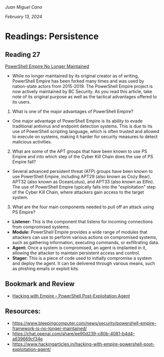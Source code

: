 *Juan Miguel Cano*

*February 13, 2024*

# Readings: Persistence

## Reading 27
[PowerShell Empire No Longer Maintained](https://www.bleepingcomputer.com/news/security/powershell-empire-framework-is-no-longer-maintained/)

- While no longer maintained by its original creator as of writing, PowerShell Empire has been forked many times and was used by nation-state actors from 2015-2019. The PowerShell Empire project is now actively maintained by BC Security. As you read this article, take note of its original purpose as well as the tactical advantages offered to its users.
1. What is one of the major advantages of PowerShell Empire?
- One major advantage of PowerShell Empire is its ability to evade traditional antivirus and endpoint detection systems. This is due to its use of PowerShell scripting language, which is often trusted and allowed to execute on systems, making it harder for security measures to detect malicious activities.
2. What are some of the APT groups that have been known to use PS Empire and into which step of the Cyber Kill Chain does the use of PS Empire fall?
- Several advanced persistent threat (ATP) groups have been known to use PowerShell Empire, including APT29 (also known as Cozy Bear), APT32 (also known as OceanLotus), and APT33 (also known as Elfin). The use of PowerShell Empire typically falls into the "exploitation" step of the Cyber Kill Chain, where attackers gain access to the target system.
3. What are the four main components needed to pull off an attack using PS Empire?
- **Listener:** This is the component that listens for incoming connections from compromised systems.
- **Module:** PowerShell Empire provides a wide range of modules that attackers can use to perform various actions on compromised systems, such as gathering information, executing commands, or exfiltrating data.
- **Agent:** Once a system is compromised, an agent is implanted in it, allowing the attacker to maintain persistent access and control.
- **Stager:** This is a piece of code used to initially compromise a system and deploy the agent. It can be delivered through various means, such as phishing emails or exploit kits.
## Bookmark and Review
- [Hacking with Empire – PowerShell Post-Exploitation Agent](https://www.hackingarticles.in/hacking-with-empire-powershell-post-exploitation-agent/)

## Resources:
- https://www.bleepingcomputer.com/news/security/powershell-empire-framework-is-no-longer-maintained/
- https://chat.openai.com/share/ee90d239-c80b-4081-b4d4-a639669cf34e
- https://www.hackingarticles.in/hacking-with-empire-powershell-post-exploitation-agent/
